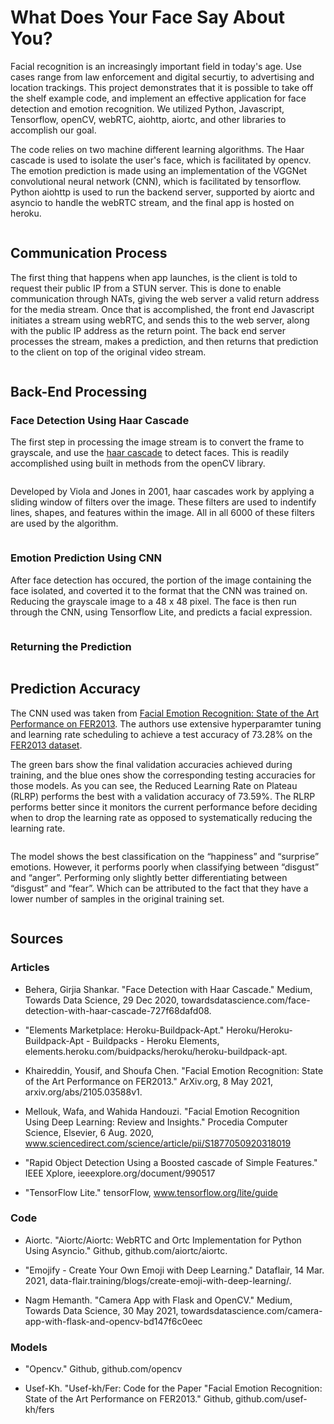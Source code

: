 # What Does Your Face Say About You?
Facial recognition is an increasingly important field in today's age. Use cases range from law enforcement and digital securtiy, to advertising and location trackings. This project demonstrates that it is possible to take off the shelf example code, and implement an effective application for face detection and emotion recognition. We utilized Python, Javascript, Tensorflow, openCV, webRTC, aiohttp, aiortc, and other libraries to accomplish our goal.

The code relies on two machine different learning algorithms. The Haar cascade is used to isolate the user's face, which is facilitated by opencv. The emotion prediction is made using an implementation of the VGGNet convolutional neural network (CNN), which is facilitated by tensorflow. Python aiohttp is used to run the backend server, supported by aiortc and asyncio to handle the webRTC stream, and the final app is hosted on heroku. 

[<img src="">]()

## Communication Process

The first thing that happens when app launches, is the client is told to request their public IP from a STUN server. This is done to  enable communication through NATs, giving the web server a valid return address for the media stream.  Once that is accomplished, the front end Javascript initiates a stream using webRTC, and sends this to the web server, along with the public IP address as the return point. The back end server processes the stream, makes a prediction, and then returns that prediction to the client on top of the original video stream.

[<img src="">]()

## Back-End Processing
### Face Detection Using Haar Cascade
The first step in processing the image stream is to convert the frame to grayscale, and use the [haar cascade]() to detect faces. This is readily accomplished using built in methods from the openCV library.

[<img src="">]()

 Developed by Viola and Jones in 2001, haar cascades work by applying a sliding window of filters over the image. These filters are used to indentify lines, shapes, and features within the image. All in all 6000 of these filters are used by the algorithm.

[<img src="">]()

### Emotion Prediction Using CNN
After face detection has occured, the portion of the image containing the face isolated, and coverted it to the format that the CNN was trained on. Reducing the grayscale image to  a 48 x 48 pixel. The face is then run through the CNN, using Tensorflow Lite, and predicts a facial expression.

[<img src="">]()

### Returning the Prediction

[<img src="">]()

## Prediction Accuracy
The CNN used was taken from [Facial Emotion Recognition: State of the Art Performance on FER2013](). The authors use extensive hyperparamter tuning and learning rate scheduling to achieve a test accuracy of 73.28% on the [FER2013 dataset]().

The green bars show the final validation accuracies achieved during training, and the blue ones show the corresponding testing accuracies for those models. As you can see, the Reduced Learning Rate on Plateau (RLRP) performs the best with a validation accuracy of 73.59%.  The RLRP performs better since it monitors the current performance before deciding when to drop the learning rate as opposed to systematically reducing the learning rate. 

[<img src="">]()

The model shows the best classification on the “happiness” and “surprise” emotions.  However, it performs poorly when classifying between “disgust” and “anger”.  Performing only slightly better differentiating between “disgust” and “fear”.  Which can be attributed to the fact that they have a lower number of samples in the original training set. 

[<img src="">]()


## Sources
### Articles
- Behera, Girjia Shankar. "Face Detection with Haar Cascade." Medium, Towards Data Science, 29 Dec 2020, towardsdatascience.com/face-detection-with-haar-cascade-727f68dafd08.

- "Elements Marketplace: Heroku-Buildpack-Apt." Heroku/Heroku-Buildpack-Apt - Buildpacks - Heroku Elements, elements.heroku.com/buidpacks/heroku/heroku-buildpack-apt.

- Khaireddin, Yousif, and Shoufa Chen. "Facial Emotion Recognition: State of the Art Performance on FER2013." ArXiv.org, 8 May 2021, arxiv.org/abs/2105.03588v1.

- Mellouk, Wafa, and Wahida Handouzi. "Facial Emotion Recognition Using Deep Learning: Review and Insights." Procedia Computer Science, Elsevier, 6 Aug. 2020, www.sciencedirect.com/science/article/pii/S1877050920318019

- "Rapid Object Detection Using a Boosted cascade of Simple Features." IEEE Xplore, ieeexplore.org/document/990517

- "TensorFlow Lite." tensorFlow, www.tensorflow.org/lite/guide

### Code
- Aiortc. "Aiortc/Aiortc: WebRTC and Ortc Implementation for Python Using Asyncio." Github, github.com/aiortc/aiortc.

- "Emojify - Create Your Own Emoji with Deep Learning." Dataflair, 14 Mar. 2021, data-flair.training/blogs/create-emoji-with-deep-learning/.

- Nagm Hemanth. "Camera App with Flask and OpenCV." Medium, Towards Data Science, 30 May 2021, towardsdatascience.com/camera-app-with-flask-and-opencv-bd147f6c0eec

### Models
- "Opencv." Github, github.com/opencv

- Usef-Kh. "Usef-kh/Fer: Code for the Paper "Facial Emotion Recognition: State of the Art Performance on FER2013." Github, github.com/usef-kh/fers

